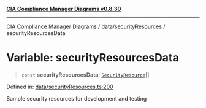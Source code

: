 [**CIA Compliance Manager Diagrams v0.8.30**](../../../README.md)

***

[CIA Compliance Manager Diagrams](../../../modules.md) / [data/securityResources](../README.md) / securityResourcesData

# Variable: securityResourcesData

> `const` **securityResourcesData**: [`SecurityResource`](../../../services/interfaces/SecurityResource.md)[]

Defined in: [data/securityResources.ts:200](https://github.com/Hack23/cia-compliance-manager/blob/6afa716316469147e542039d136ec79ffdbd4ac9/src/data/securityResources.ts#L200)

Sample security resources for development and testing
